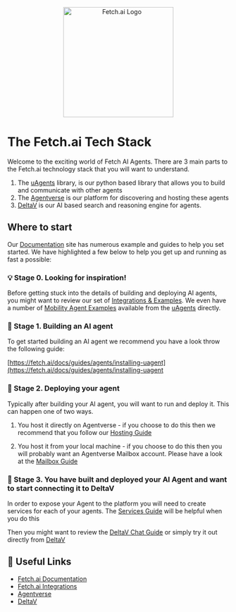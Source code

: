 <p align="center">
  <img src="https://fetch.ai/docs/_next/static/media/logo.44a22e20.svg" width="250" alt="Fetch.ai Logo">
</p>

# The Fetch.ai Tech Stack

Welcome to the exciting world of Fetch AI Agents. There are 3 main parts to the Fetch.ai technology stack that you will want to understand.

1. The [uAgents](https://github.com/fetchai/uagents) library, is our python based library that allows you to build and communicate with other agents
2. The [Agentverse](https://agentverse.ai) is our platform for discovering and hosting these agents
3. [DeltaV](https://deltav.agentverse.ai) is our AI based search and reasoning engine for agents.

## Where to start

Our [Documentation](https://fetch.ai/docs) site has numerous example and guides to help you set started. We have highlighted a few below to help you get up and running as fast a possible:

### :bulb: Stage 0. Looking for inspiration! 

Before getting stuck into the details of building and deploying AI agents, you might want to review our set of [Integrations & Examples](https://fetch.ai/integrations). We even have a number of [Mobility Agent Examples](https://github.com/fetchai/uAgents/tree/main/integrations/mobility-integrations) available from the [uAgents](https://github.com/fetchai/uAgents/) directly.

### :wrench: Stage 1. Building an AI agent 

To get started building an AI agent we recommend you have a look throw the following guide:

[https://fetch.ai/docs/guides/agents/installing-uagent](https://fetch.ai/docs/guides/agents/installing-uagent

### :rocket: Stage 2. Deploying your agent 

Typically after building your AI agent, you will want to run and deploy it. This can happen one of two ways.

1. You host it directly on Agentverse - if you choose to do this then we recommend that you follow our [Hosting Guide](https://fetch.ai/docs/guides/agentverse/creating-a-hosted-agent)

2. You host it from your local machine - if you choose to do this then you will probably want an Agentverse Mailbox account. Please have a look at the [Mailbox Guide](https://fetch.ai/docs/guides/agentverse/utilising-the-mailbox)

### :mega: Stage 3. You have built and deployed your AI Agent and want to start connecting it to DeltaV 

In order to expose your Agent to the platform you will need to create services for each of your agents. The [Services Guide](https://fetch.ai/docs/guides/agentverse/registering-agent-services) will be helpful when you do this

Then you might want to review the [DeltaV Chat Guide](https://fetch.ai/docs/guides/deltav/deltav-chat-interface) or simply try it out directly from [DeltaV](https://deltav.agentverse.ai)

## :notebook: Useful Links

* [Fetch.ai Documentation](https://fetch.ai/docs)
* [Fetch.ai Integrations](https://fetch.ai/integrations)
* [Agentverse](https://agentverse.ai)
* [DeltaV](https://deltav.agentverse.ai)

